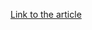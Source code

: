[Link to the article](https://researchcenter.paloaltonetworks.com/2016/05/unit42-new-wekby-attacks-use-dns-requests-as-command-and-control-mechanism/)

